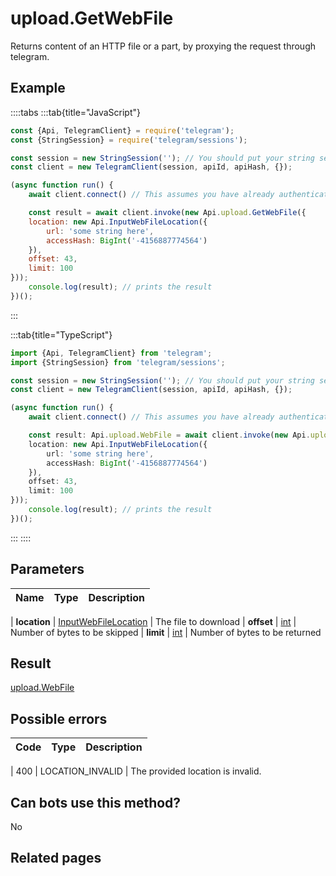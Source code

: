 # upload.GetWebFile

Returns content of an HTTP file or a part, by proxying the request through telegram.



## Example

::::tabs
:::tab{title="JavaScript"}
```js
const {Api, TelegramClient} = require('telegram');
const {StringSession} = require('telegram/sessions');

const session = new StringSession(''); // You should put your string session here
const client = new TelegramClient(session, apiId, apiHash, {});

(async function run() {
    await client.connect() // This assumes you have already authenticated with .start()

    const result = await client.invoke(new Api.upload.GetWebFile({
    location: new Api.InputWebFileLocation({
        url: 'some string here',
        accessHash: BigInt('-4156887774564')
    }),
    offset: 43,
    limit: 100
}));
    console.log(result); // prints the result
})();
```
:::

:::tab{title="TypeScript"}
```ts
import {Api, TelegramClient} from 'telegram';
import {StringSession} from 'telegram/sessions';

const session = new StringSession(''); // You should put your string session here
const client = new TelegramClient(session, apiId, apiHash, {});

(async function run() {
    await client.connect() // This assumes you have already authenticated with .start()

    const result: Api.upload.WebFile = await client.invoke(new Api.upload.GetWebFile({
    location: new Api.InputWebFileLocation({
        url: 'some string here',
        accessHash: BigInt('-4156887774564')
    }),
    offset: 43,
    limit: 100
}));
    console.log(result); // prints the result
})();
```
:::
::::



## Parameters

| Name | Type | Description |
| :--: | ---- | ----------- |

| **location** | [InputWebFileLocation](https://core.telegram.org/type/InputWebFileLocation) | The file to download 
| **offset** | [int](https://core.telegram.org/type/int) | Number of bytes to be skipped 
| **limit** | [int](https://core.telegram.org/type/int) | Number of bytes to be returned 


## Result

[upload.WebFile](https://core.telegram.org/type/upload.WebFile)



## Possible errors

| Code | Type | Description |
| :--: | ---- | ----------- |

| 400 | LOCATION\_INVALID | The provided location is invalid. 


## Can bots use this method?

No

## Related pages


